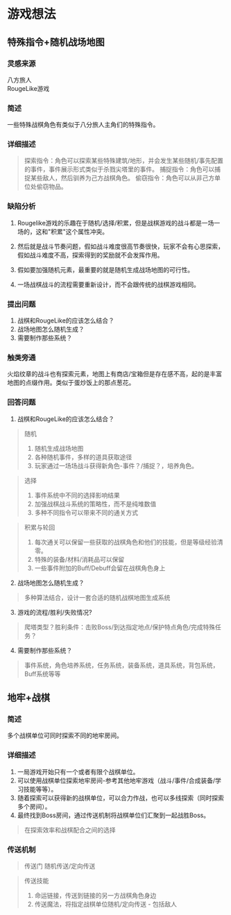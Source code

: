 # 游戏想法

## 特殊指令+随机战场地图

### 灵感来源

八方旅人  
RougeLike游戏

### 简述

一些特殊战棋角色有类似于八分旅人主角们的特殊指令。

### 详细描述

>探索指令：角色可以探索某些特殊建筑/地形，并会发生某些随机/事先配置的事件，事件展示形式类似于杀戮尖塔里的事件。
>捕捉指令：角色可以捕捉某些敌人，然后驯养为己方战棋角色。
>偷窃指令：角色可以从非己方单位处偷窃物品。

### 缺陷分析

1. Rougelike游戏的乐趣在于随机/选择/积累，但是战棋游戏的战斗都是一场一场的，这和"积累"这个属性冲突。

2. 然后就是战斗节奏问题，假如战斗难度很高节奏很快，玩家不会有心思探索，假如战斗难度不高，探索得到的奖励就不会发挥作用。

3. 假如要加强随机元素，最重要的就是随机生成战场地图的可行性。

4. 一场战棋战斗的流程需要重新设计，而不会跟传统的战棋游戏相同。

### 提出问题

1. 战棋和RougeLike的应该怎么结合？
2. 战场地图怎么随机生成？
3. 需要制作那些系统？

### 触类旁通

火焰纹章的战斗也有探索元素，地图上有商店/宝箱但是存在感不高，起的是丰富地图的点缀作用。类似于蛋炒饭上的那点葱花。

### 回答问题

1. 战棋和RougeLike的应该怎么结合？

>随机
>
>1. 随机生成战场地图
>2. 各种随机事件，多样的道具获取途径
>3. 玩家通过一场场战斗获得新角色-事件？/捕捉？，培养角色。

>选择
>
>1. 事件系统中不同的选择影响结果
>2. 加强战棋战斗系统的策略性，而不是纯堆数值
>3. 多种不同指令可以带来不同的通关方式

>积累与轮回
>
>1. 每次通关可以保留一些获取的战棋角色和他们的技能，但是等级经验清零。
>2. 特殊的装备/材料/消耗品可以保留
>3. 一些事件附加的Buff/Debuff会留在战棋角色身上

2. 战场地图怎么随机生成？

> 多种算法结合，设计一套合适的随机战棋地图生成系统

3. 游戏的流程/胜利/失败情况?

> 爬塔类型？胜利条件：击败Boss/到达指定地点/保护特点角色/完成特殊任务？

4. 需要制作那些系统？

>事件系统，角色培养系统，任务系统，装备系统，道具系统，背包系统，Buff系统等等

## 地牢+战棋

### 简述

多个战棋单位可同时探索不同的地牢房间。

### 详细描述

1. 一局游戏开始只有一个或者有限个战棋单位。
2. 可以使用战棋单位探索地牢房间-参考其他地牢游戏（战斗/事件/合成装备/学习技能等等）。
3. 随着探索可以获得新的战棋单位，可以合力作战，也可以多线探索（同时探索多个房间）。
4. 最终找到Boss房间，通过传送机制将战棋单位们汇聚到一起战胜Boss。

> 在探索效率和战棋配合之间的选择

### 传送机制

> 传送门
> 随机传送/定向传送

> 传送技能
> 1. 命运链接，传送到链接的另一方战棋角色身边
> 2. 传送魔法，将指定战棋单位随机/定向传送 - 包括敌人